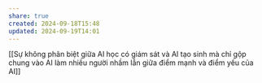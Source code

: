 ```yaml
---
share: true
created: 2024-09-18T15:48
updated: 2024-09-19T14:01
---
```

[[Sự không phân biệt giữa AI học có giám sát và AI tạo sinh mà chỉ gộp chung vào AI làm nhiều người nhầm lẫn giữa điểm mạnh và điểm yếu của AI]]